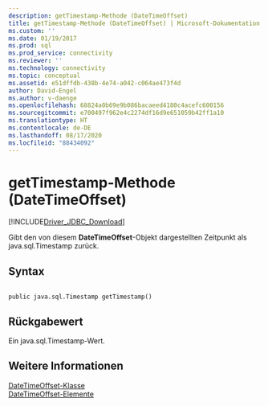 ```yaml
---
description: getTimestamp-Methode (DateTimeOffset)
title: getTimestamp-Methode (DateTimeOffset) | Microsoft-Dokumentation
ms.custom: ''
ms.date: 01/19/2017
ms.prod: sql
ms.prod_service: connectivity
ms.reviewer: ''
ms.technology: connectivity
ms.topic: conceptual
ms.assetid: e51dffdb-438b-4e74-a042-c064ae473f4d
author: David-Engel
ms.author: v-daenge
ms.openlocfilehash: 68824a0b69e9b086bacaeed4180c4acefc600156
ms.sourcegitcommit: e700497f962e4c2274df16d9e651059b42ff1a10
ms.translationtype: HT
ms.contentlocale: de-DE
ms.lasthandoff: 08/17/2020
ms.locfileid: "88434092"
---
```

# <a name="gettimestamp-method-datetimeoffset"></a>getTimestamp-Methode (DateTimeOffset)
[!INCLUDE[Driver_JDBC_Download](../../../includes/driver_jdbc_download.md)]

  Gibt den von diesem **DateTimeOffset**-Objekt dargestellten Zeitpunkt als java.sql.Timestamp zurück.  
  
## <a name="syntax"></a>Syntax  
  
```  
  
public java.sql.Timestamp getTimestamp()  
```  
  
## <a name="return-value"></a>Rückgabewert  
 Ein java.sql.Timestamp-Wert.  
  
## <a name="see-also"></a>Weitere Informationen  
 [DateTimeOffset-Klasse](../../../connect/jdbc/reference/datetimeoffset-class.md)   
 [DateTimeOffset-Elemente](../../../connect/jdbc/reference/datetimeoffset-members.md)  
  
  
